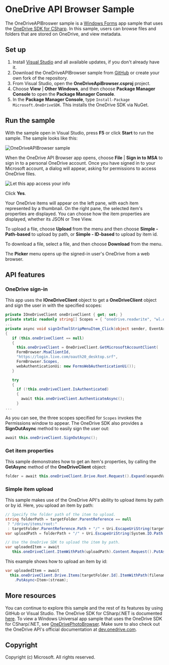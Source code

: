 # OneDrive API Browser Sample

The OneDriveAPIBroswer sample is a [Windows Forms](https://msdn.microsoft.com/en-us/library/dd30h2yb(v=vs.110).aspx) app sample that uses the [OneDrive SDK for CSharp](https://github.com/OneDrive/onedrive-sdk-csharp). In this sample, users can browse files and folders that are stored on OneDrive, and view metadata.

## Set up

1. Install [Visual Studio](https://www.visualstudio.com/downloads/download-visual-studio-vs) and all available updates, if you don't already have it. 
2. Download the OneDriveAPIBrowser sample from [GitHub](https://github.com/OneDrive/onedrive-sdk-csharp) or create your own fork of the repository.
3. From Visual Studio, open the **OneDriveApiBrowser.csproj** project.
3. Choose **View** | **Other Windows**, and then choose **Package Manager Console** to open the **Package Manager Console**. 
4. In the **Package Manager Console**, type `Install-Package Microsoft.OneDriveSDK`. This installs the OneDrive SDK via NuGet.

## Run the sample

With the sample open in Visual Studio, press **F5** or click **Start** to run the sample. The sample looks like this: 

![OneDriveAPIBrowser sample](https://github.com/mimisasouvanh/onedrive-sdk-csharp/blob/master/samples/OneDriveApiBrowser/images/OneDriveAPIBrowser.PNG)

When the OneDrive API Browser app opens, choose **File** | **Sign in to MSA** to sign in to a personal OneDrive account. Once you have signed in to your Microsoft account, a dialog will appear, asking for permissions to access OneDrive files.

![Let this app access your info](https://github.com/mimisasouvanh/onedrive-sdk-csharp/blob/master/samples/OneDriveApiBrowser/images/Permissions.PNG)

Click **Yes**. 

Your OneDrive items will appear on the left pane, with each item represented by a thumbnail. On the right pane, the selected item's properties are displayed. You can choose how the item properties are displayed, whether its JSON or Tree View.

To upload a file, choose **Upload** from the menu and then choose **Simple - Path-based** to upload by path, or **Simple - ID-based** to upload by item id.

To download a file, select a file, and then choose **Download** from the menu.

The **Picker** menu opens up the signed-in user's OneDrive from a web browser.

## API features

### OneDrive sign-in

This app uses the **IOneDriveClient** object to get a **OneDriveClient** object and sign the user in with the specified scopes:

```csharp
private IOneDriveClient oneDriveClient { get; set; }
private static readonly string[] Scopes = { "onedrive.readwrite", "wl.offline_access", "wl.signin" };
...
private async void signInToolStripMenuItem_Click(object sender, EventArgs e) 
{ 
   if (this.oneDriveClient == null) 
   { 
     this.oneDriveClient = OneDriveClient.GetMicrosoftAccountClient( 
     FormBrowser.MsaClientId, 
     "https://login.live.com/oauth20_desktop.srf", 
     FormBrowser.Scopes, 
     webAuthenticationUi: new FormsWebAuthenticationUi()); 
   } 

   try 
   { 
     if (!this.oneDriveClient.IsAuthenticated) 
     { 
       await this.oneDriveClient.AuthenticateAsync(); 
     } 
...
```

As you can see, the three scopes specified for `Scopes` invokes the Permissions window to appear. The OneDrive SDK also provides a **SignOutAsync** method to easily sign the user out:

```csharp
await this.oneDriveClient.SignOutAsync();
```

### Get item properties

This sample demonstrates how to get an item's properties, by calling the **GetAsync** method of the **OneDriveClient** object:

```csharp
folder = await this.oneDriveClient.Drive.Root.Request().Expand(expandValue).GetAsync();
```

### Simple item upload

This sample makes use of the OneDrive API's ability to upload items by path or by id. 
Here, you upload an item by path:
```csharp
// Specify the folder path of the item to upload.
string folderPath = targetFolder.ParentReference == null 
 ? "/drive/items/root:" 
 : targetFolder.ParentReference.Path + "/" + Uri.EscapeUriString(targetFolder.Name); 
var uploadPath = folderPath + "/" + Uri.EscapeUriString(System.IO.Path.GetFileName(filename)); 

// Use the OneDrive SDK to upload the item by path.
var uploadedItem = await 
   this.oneDriveClient.ItemWithPath(uploadPath).Content.Request().PutAsync<Item>(stream); 

```

This example shows how to upload an item by id:
```csharp
var uploadedItem = await 
  this.oneDriveClient.Drive.Items[targetFolder.Id].ItemWithPath(filename).Content.Request() 
    .PutAsync<Item>(stream); 
```

## More resources

You can continue to explore this sample and the rest of its features by using GitHub or Visual Studio. The OneDrive SDK for CSharp/.NET is documented [here](https://github.com/OneDrive/onedrive-sdk-csharp/blob/master/README.md). To view a Windows Universal app sample that uses the OneDrive SDK for CSharp/.NET, see [OneDrivePhotoBrowser](https://github.com/OneDrive/onedrive-sdk-csharp/tree/master/samples/OneDrivePhotoBrowser). Make sure to also check out the OneDrive API's official documentation at [dev.onedrive.com](https://dev.onedrive.com). 

## Copyright

Copyright (c) Microsoft. All rights reserved.
